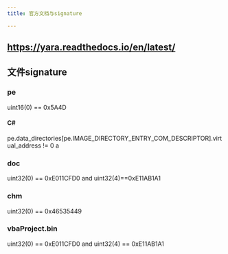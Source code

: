 ```yaml
---
title: 官方文档与signature

---
```


## https://yara.readthedocs.io/en/latest/

## 文件signature

### pe

uint16(0) == 0x5A4D

#### C#
pe.data_directories[pe.IMAGE_DIRECTORY_ENTRY_COM_DESCRIPTOR].virtual_address != 0 a

### doc 

uint32(0) == 0xE011CFD0 and uint32(4)==0xE11AB1A1

### chm 

uint32(0) == 0x46535449

### vbaProject.bin

uint32(0) == 0xE011CFD0 and uint32(4) == 0xE11AB1A1

